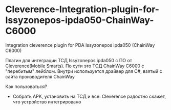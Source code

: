 # Cleverence-Integration-plugin-for-Issyzonepos-ipda050-ChainWay-C6000
Integration cleverence plugin for PDA Issyzonepos ipda050 (ChainWay C6000)

Плагин для интеграции ТСД Issyzonepos ipda050 с ПО от Cleverence(Mobile Smarts). По сути это ТСД ChainWay C6000 с "перебитым" лейблом.
Внутри используется драйвер для C#, взятый с сайта производителя ChainWay

Как пользоваться?
 - Собрать APK, установить на ТСД и все. Cleverence радостно скажет, что устройство интегрировано
